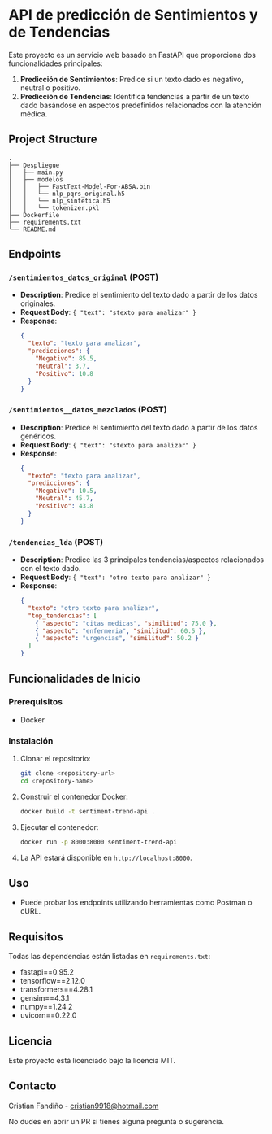 # API de predicción de Sentimientos y de Tendencias

Este proyecto es un servicio web basado en FastAPI que proporciona dos funcionalidades principales:

1. **Predicción de Sentimientos**: Predice si un texto dado es negativo, neutral o positivo.
2. **Predicción de Tendencias**: Identifica tendencias a partir de un texto dado basándose en aspectos predefinidos relacionados con la atención médica.

## Project Structure

```
.
├── Despliegue
│   ├── main.py
│   ├── modelos
│   │   ├── FastText-Model-For-ABSA.bin
│   │   └── nlp_pqrs_original.h5
│   │   └── nlp_sintetica.h5
│   │   └── tokenizer.pkl
├── Dockerfile
├── requirements.txt
└── README.md
```

## Endpoints

### `/sentimientos_datos_original` (POST)
- **Description**: Predice el sentimiento del texto dado a partir de los datos originales.
- **Request Body**: `{ "text": "stexto para analizar" }`
- **Response**: 
  ```json
  {
    "texto": "texto para analizar",
    "predicciones": {
      "Negativo": 85.5,
      "Neutral": 3.7,
      "Positivo": 10.8
    }
  }
  ```
### `/sentimientos__datos_mezclados` (POST)
- **Description**: Predice el sentimiento del texto dado a partir de los datos genéricos.
- **Request Body**: `{ "text": "stexto para analizar" }`
- **Response**: 
  ```json
  {
    "texto": "texto para analizar",
    "predicciones": {
      "Negativo": 10.5,
      "Neutral": 45.7,
      "Positivo": 43.8
    }
  }
  ```


### `/tendencias_lda` (POST)
- **Description**: Predice las 3 principales tendencias/aspectos relacionados con el texto dado.
- **Request Body**: `{ "text": "otro texto para analizar" }`
- **Response**:
  ```json
  {
    "texto": "otro texto para analizar",
    "top_tendencias": [
      { "aspecto": "citas medicas", "similitud": 75.0 },
      { "aspecto": "enfermeria", "similitud": 60.5 },
      { "aspecto": "urgencias", "similitud": 50.2 }
    ]
  }
  ```

## Funcionalidades de Inicio

### Prerequisitos
- Docker

### Instalación
1. Clonar el repositorio:
   ```sh
   git clone <repository-url>
   cd <repository-name>
   ```
2. Construir el contenedor Docker:
   ```sh
   docker build -t sentiment-trend-api .
   ```
3. Ejecutar el contenedor:
   ```sh
   docker run -p 8000:8000 sentiment-trend-api
   ```
4. La API estará disponible en `http://localhost:8000`.

## Uso
- Puede probar los endpoints utilizando herramientas como Postman o cURL.

## Requisitos
Todas las dependencias están listadas en `requirements.txt`:
- fastapi==0.95.2
- tensorflow==2.12.0
- transformers==4.28.1
- gensim==4.3.1
- numpy==1.24.2
- uvicorn==0.22.0

## Licencia
Este proyecto está licenciado bajo la licencia MIT.

## Contacto
Cristian Fandiño - [cristian9918@hotmail.com](mailto:cristian9918@hotmail.com)

No dudes en abrir un PR si tienes alguna pregunta o sugerencia.